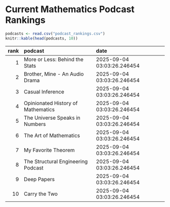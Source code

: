 # Current Mathematics Podcast Rankings


``` r
podcasts <- read.csv("podcast_rankings.csv")
knitr::kable(head(podcasts, 10))
```

| rank | podcast                            | date                       |
|-----:|:-----------------------------------|:---------------------------|
|    1 | More or Less: Behind the Stats     | 2025-09-04 03:03:26.246454 |
|    2 | Brother, Mine - An Audio Drama     | 2025-09-04 03:03:26.246454 |
|    3 | Casual Inference                   | 2025-09-04 03:03:26.246454 |
|    4 | Opinionated History of Mathematics | 2025-09-04 03:03:26.246454 |
|    5 | The Universe Speaks in Numbers     | 2025-09-04 03:03:26.246454 |
|    6 | The Art of Mathematics             | 2025-09-04 03:03:26.246454 |
|    7 | My Favorite Theorem                | 2025-09-04 03:03:26.246454 |
|    8 | The Structural Engineering Podcast | 2025-09-04 03:03:26.246454 |
|    9 | Deep Papers                        | 2025-09-04 03:03:26.246454 |
|   10 | Carry the Two                      | 2025-09-04 03:03:26.246454 |
